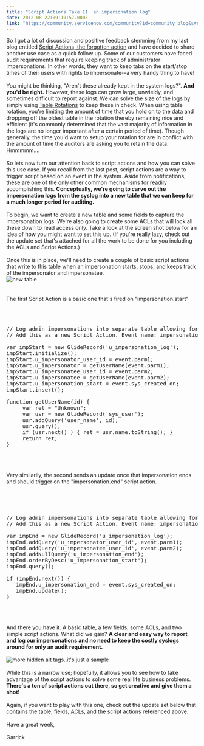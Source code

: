 ```yaml
---
title: "Script Actions Take II  an impersonation log"
date: 2012-08-22T09:10:57.000Z
link: "https://community.servicenow.com/community?id=community_blog&sys_id=adcc2265dbd0dbc01dcaf3231f961965"
---
```

<p>So I got a lot of discussion and positive feedback stemming from my last blog entitled <a title="mmunity.servicenow.com/blog/garrick/script-actions-forgotten-action" href="http://community.servicenow.com/blog/garrick/script-actions-forgotten-action">Script Actions, the forgotten action</a> and have decided to share another use case as a quick follow up. Some of our customers have faced audit requirements that require keeping track of administrator impersonations. In other words, they want to keep tabs on the start/stop times of their users with rights to impersonate--a very handy thing to have!<br /><br />You might be thinking, "Aren't these already kept in the system logs?". <strong>And you'd be right.</strong> However, these logs can grow large, unwieldy, and sometimes difficult to report against. We can solve the size of the logs by simply using <a title="ki.servicenow.com/index.php?title=Table_Rotation" href="http://wiki.servicenow.com/index.php?title=Table_Rotation">Table Rotations</a> to keep these in check. When using table rotation, you're limiting the amount of time that you hold on to the data and dropping off the oldest table in the rotation thereby remaining nice and efficient (it's commonly determined that the vast majority of information in the logs are no longer important after a certain period of time). Though generally, the time you'd want to setup your rotation for are in conflict with the amount of time the auditors are asking you to retain the data. Hmmmmm….<br /><br />So lets now turn our attention back to script actions and how you can solve this use case. If you recall from the last post, script actions are a way to trigger script based on an event in the system. Aside from notifications, these are one of the only other common mechanisms for readily accomplishing this. <strong>Conceptually, we're going to carve out the impersonation logs from the syslog into a new table that we can keep for a much longer period for auditing.</strong> <br /><br />To begin, we want to create a new table and some fields to capture the impersonation logs. We're also going to create some ACLs that will lock all these down to read access only. Take a look at the screen shot below for an idea of how you might want to set this up. (If you're really lazy, check out the update set that's attached for all the work to be done for you including the ACLs and Script Actions.) <br /><br />Once this is in place, we'll need to create a couple of basic script actions that write to this table when an impersonation starts, stops, and keeps track of the impersonator and impersonatee. <br /><img  class="jive-image" src="4ac6484edb5c5fc068c1fb651f961989.iix" alt="new table" /><br /><br /><br />The first Script Action is a basic one that's fired on "impersonation.start"<br /><br /><pre __default_attr="plain" __jive_macro_name="code" class="jive_text_macro jive_macro_code"><br /><br />// Log admin impersonations into separate table allowing for truncation of syslog<br />// Add this as a new Script Action. Event name: impersonation.start<br /><br />var impStart = new GlideRecord('u_impersonation_log');<br />impStart.initialize();<br />impStart.u_impersonator_user_id = event.parm1;<br />impStart.u_impersonator = getUserName(event.parm1);<br />impStart.u_impersonatee_user_id = event.parm2;<br />impStart.u_impersonatee = getUserName(event.parm2);<br />impStart.u_impersonation_start = event.sys_created_on;<br />impStart.insert();<br /><br />function getUserName(id) {<br />     var ret = "Unknown";<br />     var usr = new GlideRecord('sys_user');<br />     usr.addQuery('user_name', id);<br />     usr.query();<br />     if (usr.next() ) { ret = usr.name.toString(); }<br />     return ret;<br />}<br /><br /></pre><br /><br />Very similarily, the second sends an update once that impersonation ends and should trigger on the "impersonation.end" script action.<br /><br /><pre __default_attr="plain" __jive_macro_name="code" class="jive_text_macro jive_macro_code"><br /><br /><br />// Log admin impersonations into separate table allowing for truncation of syslog<br />// Add this as a new Script Action. Event name: impersonation.end<br /><br />var impEnd = new GlideRecord('u_impersonation_log');<br />impEnd.addQuery('u_impersonator_user_id', event.parm1);<br />impEnd.addQuery('u_impersonatee_user_id', event.parm2);<br />impEnd.addNullQuery('u_impersonation_end');<br />impEnd.orderByDesc('u_impersonation_start');<br />impEnd.query();<br /><br />if (impEnd.next()) {<br />   impEnd.u_impersonation_end = event.sys_created_on;<br />   impEnd.update();<br />}<br /><br /></pre><br /><br />And there you have it. A basic table, a few fields, some ACLs, and two simple script actions. What did we gain? <strong>A clear and easy way to report and log our impersonations and no need to keep the costly syslogs around for only an audit requirement.</strong> <br /><br /><img  class="jive-image" src="7ec6444edbdcd3049c9ffb651f961938.iix" alt="more hidden alt tags..it's just a sample" /><br /><br />While this is a narrow use; hopefully, it allows you to see how to take advantage of the script actions to solve some real life business problems. <strong>There's a ton of script actions out there, so get creative and give them a shot!</strong> <br /><br />Again, if you want to play with this one, check out the update set below that contains the table, fields, ACLs, and the script actions referenced above.<br /><br />Have a great week,<br /><br />Garrick</p>
